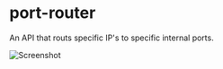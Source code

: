 # port-router
An API that routs specific IP's to specific internal ports.

![Screenshot](https://i.imgur.com/QBqYnKF.png)
